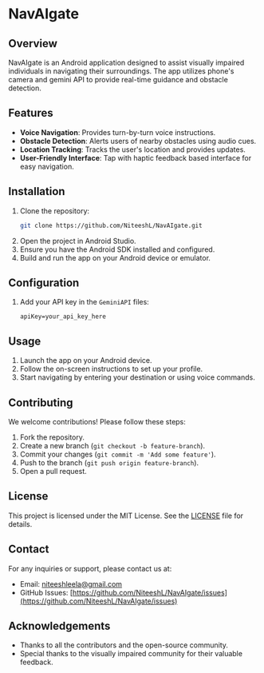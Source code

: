 # NavAIgate

## Overview
NavAIgate is an Android application designed to assist visually impaired individuals in navigating their surroundings. The app utilizes phone's camera and gemini API to provide real-time guidance and obstacle detection.

## Features
- **Voice Navigation**: Provides turn-by-turn voice instructions.
- **Obstacle Detection**: Alerts users of nearby obstacles using audio cues.
- **Location Tracking**: Tracks the user's location and provides updates.
- **User-Friendly Interface**: Tap with haptic feedback based interface for easy navigation.

## Installation
1. Clone the repository:
    ```sh
    git clone https://github.com/NiteeshL/NavAIgate.git
    ```
2. Open the project in Android Studio.
3. Ensure you have the Android SDK installed and configured.
4. Build and run the app on your Android device or emulator.

## Configuration
1. Add your API key in the `GeminiAPI` files:
    ```properties
    apiKey=your_api_key_here
    ```

## Usage
1. Launch the app on your Android device.
2. Follow the on-screen instructions to set up your profile.
3. Start navigating by entering your destination or using voice commands.

## Contributing
We welcome contributions! Please follow these steps:
1. Fork the repository.
2. Create a new branch (`git checkout -b feature-branch`).
3. Commit your changes (`git commit -m 'Add some feature'`).
4. Push to the branch (`git push origin feature-branch`).
5. Open a pull request.

## License
This project is licensed under the MIT License. See the [LICENSE](LICENSE) file for details.

## Contact
For any inquiries or support, please contact us at:
- Email: niteeshleela@gmail.com
- GitHub Issues: [https://github.com/NiteeshL/NavAIgate/issues](https://github.com/NiteeshL/NavAIgate/issues)

## Acknowledgements
- Thanks to all the contributors and the open-source community.
- Special thanks to the visually impaired community for their valuable feedback.
